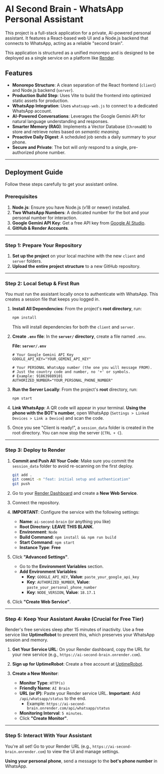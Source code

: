 # AI Second Brain - WhatsApp Personal Assistant

This project is a full-stack application for a private, AI-powered personal assistant. It features a React-based web UI and a Node.js backend that connects to WhatsApp, acting as a reliable "second brain".

This application is structured as a unified monorepo and is designed to be deployed as a single service on a platform like [Render](https://render.com/).

## Features

-   **Monorepo Structure**: A clean separation of the React frontend (`client`) and Node.js backend (`server`).
-   **Production Build Step**: Uses Vite to build the frontend into optimized static assets for production.
-   **WhatsApp Integration**: Uses `whatsapp-web.js` to connect to a dedicated WhatsApp account.
-   **AI-Powered Conversations**: Leverages the Google Gemini API for natural language understanding and responses.
-   **Smarter Memory (RAG)**: Implements a Vector Database (`ChromaDB`) to store and retrieve notes based on *semantic meaning*.
-   **Proactive Daily Digest**: A scheduled job sends a daily summary to your phone.
-   **Secure and Private**: The bot will *only* respond to a single, pre-authorized phone number.

---

## Deployment Guide

Follow these steps carefully to get your assistant online.

### Prerequisites

1.  **Node.js**: Ensure you have Node.js (v18 or newer) installed.
2.  **Two WhatsApp Numbers**: A dedicated number for the bot and your personal number for interaction.
3.  **Google Gemini API Key**: Get a free API key from [Google AI Studio](https://aistudio.google.com/app/apikey).
4.  **GitHub & Render Accounts**.

---

### Step 1: Prepare Your Repository

1.  **Set up the project** on your local machine with the new `client` and `server` folders.
2.  **Upload the entire project structure** to a new GitHub repository.

---

### Step 2: Local Setup & First Run

You must run the assistant locally once to authenticate with WhatsApp. This creates a session file that keeps you logged in.

1.  **Install All Dependencies**: From the project's **root directory**, run:
    ```bash
    npm install
    ```
    This will install dependencies for both the `client` and `server`.

2.  **Create `.env` file**: In the **`server/` directory**, create a file named `.env`.

    **File: `server/.env`**
    ```env
    # Your Google Gemini API Key
    GOOGLE_API_KEY="YOUR_GEMINI_API_KEY"

    # Your PERSONAL WhatsApp number (the one you will message FROM).
    # Just the country code and number, no '+' or symbols.
    # Example: 918639889101
    AUTHORIZED_NUMBER="YOUR_PERSONAL_PHONE_NUMBER"
    ```

3.  **Run the Server Locally**: From the project's **root** directory, run:
    ```bash
    npm start
    ```

4.  **Link WhatsApp**: A QR code will appear in your terminal. **Using the phone with the BOT's number**, open WhatsApp (`Settings > Linked Devices > Link a Device`) and scan the code.

5.  Once you see "Client is ready!", a `session_data` folder is created in the root directory. You can now stop the server (`CTRL + C`).

---

### Step 3: Deploy to Render

1.  **Commit and Push All Your Code**: Make sure you commit the `session_data` folder to avoid re-scanning on the first deploy.
    ```bash
    git add .
    git commit -m "feat: initial setup and authentication"
    git push
    ```

2.  Go to your [Render Dashboard](https://dashboard.render.com) and create a **New Web Service**.

3.  Connect the repository.

4.  **IMPORTANT**: Configure the service with the following settings:
    -   **Name**: `ai-second-brain` (or anything you like)
    -   **Root Directory**: **LEAVE THIS BLANK**.
    -   **Environment**: `Node`
    -   **Build Command**: `npm install && npm run build`
    -   **Start Command**: `npm start`
    -   **Instance Type**: **Free**

5.  Click **"Advanced Settings"**.
    -   Go to the **Environment Variables** section.
    -   **Add Environment Variables**:
        -   **Key**: `GOOGLE_API_KEY`, **Value**: `paste_your_google_api_key`
        -   **Key**: `AUTHORIZED_NUMBER`, **Value**: `paste_your_personal_phone_number`
        -   **Key**: `NODE_VERSION`, **Value**: `18.17.1`

6.  Click **"Create Web Service"**.

---

### Step 4: Keep Your Assistant Awake (Crucial for Free Tier)

Render's free services sleep after 15 minutes of inactivity. Use a free service like **UptimeRobot** to prevent this, which preserves your WhatsApp session and memory.

1.  **Get Your Service URL**: On your Render dashboard, copy the URL for your new service (e.g., `https://ai-second-brain.onrender.com`).

2.  **Sign up for UptimeRobot**: Create a free account at [UptimeRobot](https://uptimerobot.com/).

3.  **Create a New Monitor**:
    -   **Monitor Type**: `HTTP(s)`
    -   **Friendly Name**: `AI Brain`
    -   **URL (or IP)**: Paste your Render service URL. **Important**: Add `/api/whatsapp/status` to the end.
        -   Example: `https://ai-second-brain.onrender.com/api/whatsapp/status`
    -   **Monitoring Interval**: `5 minutes`.
    -   Click **"Create Monitor"**.

---

### Step 5: Interact With Your Assistant

You're all set! Go to your Render URL (e.g., `https://ai-second-brain.onrender.com`) to view the UI and manage settings.

**Using your personal phone**, send a message to the **bot's phone number** in WhatsApp.
